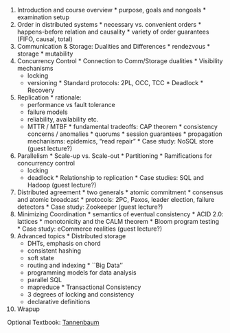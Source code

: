   1. Introduction and course overview
    * purpose, goals and nongoals
    * examination setup
  2. Order in distributed systems
    * necessary vs. convenient orders
    * happens-before relation and causality
    * variety of order guarantees (FIFO, causal, total)
  3. Communication & Storage: Dualities and Differences
    * rendezvous
    * storage
    * mutability
  4. Concurrency Control
    * Connection to Comm/Storage dualities
    * Visibility mechanisms
      * locking
      * versioning
    * Standard protocols: 2PL, OCC, TCC
    * Deadlock
    * Recovery
  5. Replication
    * rationale: 
      * performance vs fault tolerance
      * failure models
      * reliability, availability etc.
      * MTTR / MTBF
    * fundamental tradeoffs: CAP theorem
    * consistency concerns / anomalies
    * quorums
    * session guarantees
    * propagation mechanisms: epidemics, “read repair”
    * Case study: NoSQL store (guest lecture?)
  6. Parallelism
    * Scale-up vs. Scale-out
    * Partitioning
    * Ramifications for concurrency control
      * locking
      * deadlock
    * Relationship to replication
    * Case studies: SQL and Hadoop (guest lecture?)
  7. Distributed agreement
    * two generals
    * atomic commitment
    * consensus and atomic broadcast
    * protocols: 2PC, Paxos, leader election, failure detectors
    * Case study: Zookeeper (guest lecture?)
  8. Minimizing Coordination
    * semantics of eventual consistency
    * ACID 2.0: lattices
    * monotonicity and the CALM theorem
    * Bloom program testing
    * Case study: eCommerce realities (guest lecture?)
  9. Advanced topics
    * Distributed storage
      * DHTs, emphasis on chord
      * consistent hashing
      * soft state
      * routing and indexing
    * ``Big Data’’
      * programming models for data analysis
      * parallel SQL
      * mapreduce
    * Transactional Consistency
      * 3 degrees of locking and consistency
      * declarative definitions
  10. Wrapup

Optional Textbook: [Tannenbaum](http://www.amazon.com/Distributed-Systems-Principles-Paradigms-2nd/dp/0132392275)
